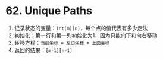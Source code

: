 # 62. Unique Paths

1. 记录状态的变量：`int[m][n]`，每个点的值代表有多少走法 
2. 初始化：第一行和第一列初始化为1，因为只能向下和向右移动
3. 转移方程：`当前坐标 = 左边坐标 + 上面坐标`
4. 返回的结果：`[m-1][n-1]`